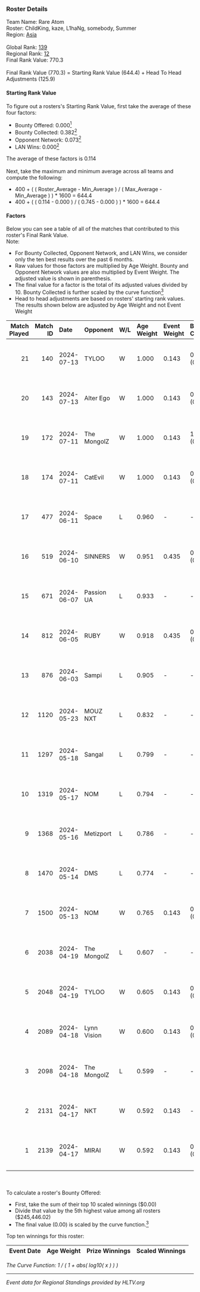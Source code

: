 ### Roster Details<br />
Team Name: Rare Atom<br />
Roster: ChildKing, kaze, L1haNg, somebody, Summer<br />
Region: [Asia]( ../standings_asia.md)<br />
<br />
Global Rank: [139](../standings_global.md)<br />
Regional Rank: [12]( ../standings_asia.md)<br />
Final Rank Value:  770.3<br />
<br />
Final Rank Value (770.3) = Starting Rank Value (644.4) + Head To Head Adjustments (125.9)<br />

#### Starting Rank Value<br />
To figure out a rosters's Starting Rank Value, first take the average of these four factors:<br />
- Bounty Offered: 0.000[<sup>1</sup>](#table2)
- Bounty Collected: 0.382[<sup>2</sup>](#table1)
- Opponent Network: 0.073[<sup>2</sup>](#table1)
- LAN Wins: 0.000[<sup>2</sup>](#table1)

The average of these factors is 0.114<br />
<br />
Next, take the maximum and minimum average across all teams and compute the following:<br />
- 400 + ( ( Roster_Average - Min_Average ) / ( Max_Average - Min_Average ) ) * 1600 = 644.4
- 400 + ( ( 0.114 - 0.000 ) / ( 0.745 - 0.000 ) ) * 1600 = 644.4


#### Factors<br />
Below you can see a table of all of the matches that contributed to this roster's Final Rank Value.<br />
Note:<br />

- For Bounty Collected, Opponent Network, and LAN Wins, we consider only the ten best results over the past 6 months.
- Raw values for those factors are multiplied by Age Weight. Bounty and Opponent Network values are also multiplied by Event Weight. The adjusted value is shown in parenthesis.
- The final value for a factor is the total of its adjusted values divided by 10. Bounty Collected is further scaled by the curve function[<sup>3</sup>](#curveFunction)
- Head to head adjustments are based on rosters' starting rank values. The results shown below are adjusted by Age Weight and not Event Weight
<span id="table1"></span><br />


| Match Played | Match ID | Date       | Opponent    | W/L | Age Weight | Event Weight | Bounty Collected | Opponent Network | LAN Wins  | H2H Adj. | Roster                                    |
| -: | -: | :- | :- | :- | :- | :- | :- | :- | :- | -: | :- |
|           21 |      140 | 2024-07-13 | TYLOO       | W   | 1.000      | 0.143        | 0.019 (0.003)    | 0.238 (0.034)    | 0 (0.000) |    17.00 | ChildKing, kaze, L1haNg, somebody, Summer |
|           20 |      143 | 2024-07-13 | Alter Ego   | W   | 1.000      | 0.143        | 0.000 (0.000)    | 0.082 (0.012)    | 0 (0.000) |     7.77 | ChildKing, kaze, L1haNg, somebody, Summer |
|           19 |      172 | 2024-07-11 | The MongolZ | W   | 1.000      | 0.143        | 1.000 (0.143)    | 0.653 (0.093)    | 0 (0.000) |    31.44 | ChildKing, kaze, L1haNg, somebody, Summer |
|           18 |      174 | 2024-07-11 | CatEvil     | W   | 1.000      | 0.143        | 0.000 (0.000)    | 0.082 (0.012)    | 0 (0.000) |    10.64 | ChildKing, kaze, L1haNg, somebody, Summer |
|           17 |      477 | 2024-06-11 | Space       | L   | 0.960      | -            | -                | -                | -         |    -6.56 | ChildKing, L1haNg, Risk, somebody, Summer |
|           16 |      519 | 2024-06-10 | SINNERS     | W   | 0.951      | 0.435        | 0.058 (0.024)    | 0.744 (0.308)    | 0 (0.000) |    26.61 | ChildKing, L1haNg, Risk, somebody, Summer |
|           15 |      671 | 2024-06-07 | Passion UA  | L   | 0.933      | -            | -                | -                | -         |    -3.03 | ChildKing, L1haNg, Risk, somebody, Summer |
|           14 |      812 | 2024-06-05 | RUBY        | W   | 0.918      | 0.435        | 0.144 (0.057)    | 0.580 (0.231)    | 0 (0.000) |    25.09 | ChildKing, L1haNg, Risk, somebody, Summer |
|           13 |      876 | 2024-06-03 | Sampi       | L   | 0.905      | -            | -                | -                | -         |    -5.05 | ChildKing, L1haNg, Risk, somebody, Summer |
|           12 |     1120 | 2024-05-23 | MOUZ NXT    | L   | 0.832      | -            | -                | -                | -         |    -2.54 | ChildKing, L1haNg, Risk, somebody, Summer |
|           11 |     1297 | 2024-05-18 | Sangal      | L   | 0.799      | -            | -                | -                | -         |    -2.15 | ChildKing, L1haNg, Risk, somebody, Summer |
|           10 |     1319 | 2024-05-17 | NOM         | L   | 0.794      | -            | -                | -                | -         |   -16.36 | ChildKing, L1haNg, Risk, somebody, Summer |
|            9 |     1368 | 2024-05-16 | Metizport   | L   | 0.786      | -            | -                | -                | -         |    -3.07 | ChildKing, L1haNg, Risk, somebody, Summer |
|            8 |     1470 | 2024-05-14 | DMS         | L   | 0.774      | -            | -                | -                | -         |    -5.15 | ChildKing, L1haNg, Risk, somebody, Summer |
|            7 |     1500 | 2024-05-13 | NOM         | W   | 0.765      | 0.143        | 0.000 (0.000)    | 0.103 (0.011)    | 0 (0.000) |     7.47 | ChildKing, L1haNg, Risk, somebody, Summer |
|            6 |     2038 | 2024-04-19 | The MongolZ | L   | 0.607      | -            | -                | -                | -         |    -0.02 | ChildKing, L1haNg, Risk, somebody, Summer |
|            5 |     2048 | 2024-04-19 | TYLOO       | W   | 0.605      | 0.143        | 0.032 (0.003)    | 0.141 (0.012)    | 0 (0.000) |    13.62 | ChildKing, L1haNg, Risk, somebody, Summer |
|            4 |     2089 | 2024-04-18 | Lynn Vision | W   | 0.600      | 0.143        | 0.126 (0.011)    | 0.212 (0.018)    | 0 (0.000) |    17.49 | ChildKing, L1haNg, Risk, somebody, Summer |
|            3 |     2098 | 2024-04-18 | The MongolZ | L   | 0.599      | -            | -                | -                | -         |    -0.02 | ChildKing, L1haNg, Risk, somebody, Summer |
|            2 |     2131 | 2024-04-17 | NKT         | W   | 0.592      | 0.143        | -                | 0.024 (0.002)    | 0 (0.000) |     5.87 | ChildKing, L1haNg, Risk, somebody, Summer |
|            1 |     2139 | 2024-04-17 | MIRAI       | W   | 0.592      | 0.143        | 0.003 (0.000)    | -                | -         |     6.81 | ChildKing, L1haNg, Risk, somebody, Summer |

<br />
<span id="table2"></span><br />
To calculate a roster's Bounty Offered:<br />

- First, take the sum of their top 10 scaled winnings ($0.00)
- Divide that value by the 5th highest value among all rosters ($245,446.02)
- The final value (0.00) is scaled by the curve function.[<sup>3</sup>](#curveFunction)

Top ten winnings for this roster:<br />

| Event Date | Age Weight | Prize Winnings | Scaled Winnings |
| :- | -: | :- | :- |


<span id="curveFunction"></span>_The Curve Function: 1 / ( 1 + abs( log10( x ) ) )_<br />

---
_Event data for Regional Standings provided by HLTV.org_<br />
